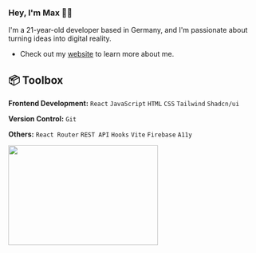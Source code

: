 ### Hey, I'm Max 👋🏼
I'm a 21-year-old developer based in Germany, and I'm passionate about turning ideas into digital reality.
- Check out my [website](https://maxportfoliosite.netlify.app/) to learn more about me.

## :package: Toolbox
**Frontend Development:** `React` `JavaScript` `HTML` `CSS` `Tailwind` `Shadcn/ui`
<br>

**Version Control:** `Git`
<br>

**Others:** `React Router` `REST API` `Hooks` `Vite` `Firebase` `A11y`

<img src="https://github.com/karuzoXam/karuzoXam/assets/60605508/57327d16-820c-4a01-9098-152a62c74eb1" width="300px" height="200px" />


